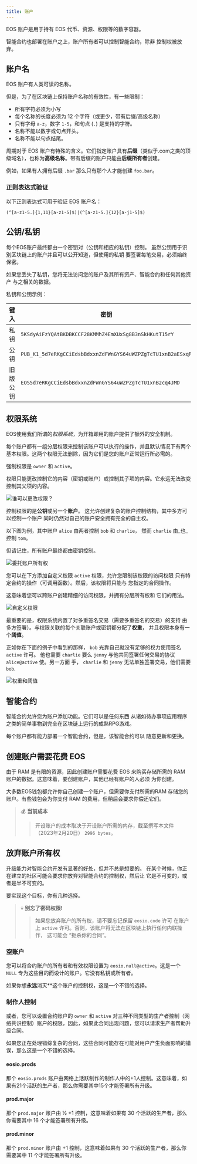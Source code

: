 ```yaml
---
title: 账户
---
```


EOS 账户是用于持有 EOS 代币、资源、权限等的数字容器。 

智能合约也部署在账户之上，账户所有者可以控制智能合约，除非
控制权被放弃。

## 账户名

EOS 账户有人类可读的名称。 

但是，为了在区块链上保持账户名称的有效性，有一些限制： 

* 所有字符必须为小写
* 每个名称的长度必须为 12 个字符（或更少，带有后缀/高级名称）
* 只有字母 `a-z`，数字 `1-5`，和句点 (`.`) 是支持的字符。 
* 名称不能以数字或句点开头。 
* 名称不能以句点结尾。

周期对于 EOS 账户有特殊的含义。它们指定账户具有**后缀**（类似于.com之类的顶级域名），也称为**高级名称**。带有后缀的账户只能由**后缀所有者**创建。 

例如，如果有人拥有后缀 `.bar` 那么只有那个人才能创建 `foo.bar`。 
 
### 正则表达式验证

以下正则表达式可用于验证 EOS 账户名： 

```regex
(^[a-z1-5.]{1,11}[a-z1-5]$)|(^[a-z1-5.]{12}[a-j1-5]$)
```

## 公钥/私钥

每个EOS账户最终都由一个密钥对（公钥和相应的私钥）控制。
虽然公钥用于识别区块链上的账户并且可以公开知道，但使用的私钥 
要签署每笔交易，必须始终保密。

如果您丢失了私钥，您将无法访问您的账户及其所有资产、智能合约和任何其他资产
与之相关的数据。

私钥和公钥示例：

| 键入 | 密钥 |
|------------------|-
| 私钥 | `5KSdyAiFzYQAtBKDBKCCF28KMMhZ4EmXUxSg8B3nSkHKutT15rY` |
| 公钥 | `PUB_K1_5d7eRKgCCiEdsbBdxxnZdFWnGYS64uWZPZgTcTU1xnB2aESxqR` |
| 旧版公钥 | `EOS5d7eRKgCCiEdsbBdxxnZdFWnGYS64uWZPZgTcTU1xnB2cq4JMD` |


## 权限系统

EOS使用我们所谓的*权限系统*，为开箱即用的账户提供了额外的安全机制。

每个账户都有一组分层权限来控制该账户可以执行的操作，并且默认情况下有两个基本权限。这两个权限无法删除，因为它们是您的账户正常运行所必需的。 

强制权限是 `owner` 和 `active`。

权限只能更改控制它的内容（密钥或账户）或控制其子项的内容。它永远无法改变控制其父项的内容。

![谁可以更改权限？](/images/accts_who_can_change_permissions.png)


控制权限的是**公钥**或另一个**账户**。 
这允许创建复杂的账户控制结构，其中多方可以控制一个账户 
同时仍然对自己的账户安全拥有完全的自主权。 

以下图为例，其中账户 `alice` 由两者控制 `bob` 和 `charlie`， 
然而 `charlie` 由_也_控制 `tom`。 

但请记住，所有账户最终都由密钥控制。 


![委托账户所有权](/images/accts_delegated_account_ownership.png)


您可以在下方添加自定义权限 `active` 权限，允许您限制该权限的访问权限 
只有特定合约的操作（可调用函数）。然后，该权限将只能与 
您指定的合同操作。 

这意味着您可以跨账户创建精细的访问权限，并拥有分层所有权和 
它们的用法。 


![自定义权限](/images/accts_custom_permissions.png)


最重要的是，权限系统内置了对多重签名交易（需要多重签名的交易）的支持 
由多方签署）。与权限关联的每个关联账户或密钥都分配了**权重**， 
并且权限本身有一个**阈值**。 

正如你在下面的例子中看到的那样， `bob` 光靠自己就没有足够的权力使用签名 `active` 许可。 
他也需要 `charlie` 要么 `jenny` 与他共同签署任何交易的协议 `alice@active` 使。另一方面 
手， `charlie` 和 `jenny` 无法单独签署交易，他们需要 `bob`. 


![权重和阈值](/images/accts_weights_and_thresholds.png)


## 智能合约

智能合约允许您为账户添加功能。它们可以是任何东西 
从诸如待办事项应用程序之类的简单事物到完全在区块链上运行的成熟RPG游戏。 

每个账户都有能力部署一个智能合约，但是，该智能合约可以 
随意更新和更换。 


## 创建账户需要花费 EOS

由于 RAM 是有限的资源，因此创建账户需要花费 EOS 来购买存储所需的 RAM
账户的数据。这意味着，要创建账户，其他已经有账户的人必须
为你创建。

大多数EOS钱包都允许你自己创建一个账户，但需要你支付所需的RAM
存储您的账户。有些钱包会为你支付 RAM 的费用，但稍后会要求你偿还它们。

>💰 **当前成本**
> >开设账户的成本取决于开设账户所需的内存，截至撰写本文件（2023年2月20日） `2996 bytes`。

## 放弃账户所有权

升级能力对智能合约开发有显著的好处，但并不总是想要的。 
在某个时候，你正在建立的社区可能会要求你放弃对智能合约的控制权，然后让 
它是不可变的，或者是半不可变的。

要实现这个目标，你有几种选择。

>💀 **别忘了密码权限!**
>>如果您放弃账户的所有权，请不要忘记保留 `eosio.code` 许可
>在账户上 `active` 许可。否则，该账户将无法在区块链上执行任何内联操作， 
>这可能会 “扼杀你的合同”。

### 空账户

您可以将合约账户的所有者和有效权限设置为 `eosio.null@active`。这是一个 `NULL` 专为这些目的而设计的账户。它没有私钥或所有者。 

如果你想**永远**消灭**这个账户的控制权，这是一个不错的选择。


### 制作人控制

或者，您可以设置合约账户的 `owner` 和 `active` 对三种不同类型的生产者控制（网络共识控制）账户的权限，因此，如果此合同出现问题，您可以请求生产者帮助升级合同。 

如果您正在处理错综复杂的合同，这些合同可能存在可能对用户产生负面影响的错误，那么这是一个不错的选择。 

#### eosio.prods

那个 `eosio.prods` 账户由网络上活跃制作的制作人中的+1人控制。这意味着，如果有21个活跃的生产者，那么你需要其中15个才能签署所有升级。

#### prod.major

那个 `prod.major` 账户由 ½ +1 控制，这意味着如果有 30 个活跃的生产者，那么你需要其中 16 个才能签署所有升级。

#### prod.minor

那个 `prod.minor` 账户由 +1 控制，这意味着如果有 30 个活跃的生产者，那么你需要其中 11 个才能签署所有升级。

